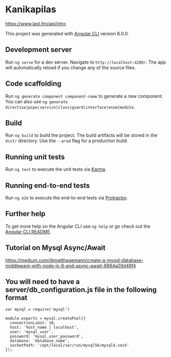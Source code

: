 # Kanikapilas

https://www.last.fm/api/intro

This project was generated with [Angular CLI](https://github.com/angular/angular-cli) version 6.0.0.

## Development server

Run `ng serve` for a dev server. Navigate to `http://localhost:4200/`. The app will automatically reload if you change any of the source files.

## Code scaffolding

Run `ng generate component component-name` to generate a new component. You can also use `ng generate directive|pipe|service|class|guard|interface|enum|module`.

## Build

Run `ng build` to build the project. The build artifacts will be stored in the `dist/` directory. Use the `--prod` flag for a production build.

## Running unit tests

Run `ng test` to execute the unit tests via [Karma](https://karma-runner.github.io).

## Running end-to-end tests

Run `ng e2e` to execute the end-to-end tests via [Protractor](http://www.protractortest.org/).

## Further help

To get more help on the Angular CLI use `ng help` or go check out the [Angular CLI README](https://github.com/angular/angular-cli/blob/master/README.md).

## Tutorial on Mysql Async/Await

https://medium.com/@matthagemann/create-a-mysql-database-middleware-with-node-js-8-and-async-await-6984a09d49f4

## You will need to have a server/db_configuration.js file in the following format

```
var mysql = require('mysql')

module.exports = mysql.createPool({
  connectionLimit: 10,
  host: 'host_name | localhost',
  user: 'mysql_user',
  password: 'mysql_user_password',
  database: 'database_name',
  socketPath: '/opt/local/var/run/mysql56/mysqld.sock'
});
```
